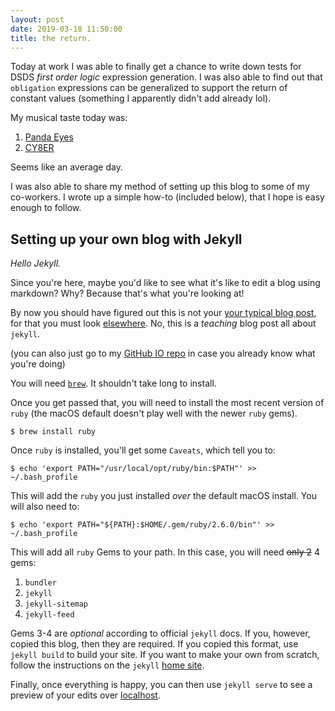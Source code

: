 ```yaml
---
layout: post
date: 2019-03-18 11:50:00
title: the return.
---
```


Today at work I was able to finally get a chance to write down tests for DSDS
_first order logic_ expression generation. I was also able to find out that
`obligation` expressions can be generalized to support the return of constant
values (something I apparently didn't add already lol).

My musical taste today was:

1. [Panda Eyes](https://ukf.com/artist/panda-eyes)
2. [CY8ER](https://rateyourmusic.com/artist/cy8er)

Seems like an average day.

I was also able to share my method of setting up this blog to some of my
co-workers. I wrote up a simple how-to (included below), that I hope is
easy enough to follow.

## Setting up your own blog with Jekyll

_Hello Jekyll._

Since you're here, maybe you'd like to see what it's like to edit a blog using
markdown? Why? Because that's what you're looking at!

By now you should have figured out this is not your
[your typical blog post](https://erikanapoletano.com/generic-blog-post/),
for that you must look
[elsewhere](https://ivanthetricourne.github.io/we-in-here/).
No, this is a _teaching_ blog post all about `jekyll`.

(you can also just go to my
[GitHub IO repo](https://github.com/IvantheTricourne/IvantheTricourne.github.io)
in case you already know what you're doing)

You will need [`brew`](https://brew.sh/). It shouldn't take long to install.

Once you get passed that, you will need to install the most recent version of
`ruby` (the macOS default doesn't play well with the newer `ruby` gems).

`$ brew install ruby`

Once `ruby` is installed, you'll get some `Caveats`, which tell you to:

`$ echo 'export PATH="/usr/local/opt/ruby/bin:$PATH"' >> ~/.bash_profile`

This will add the `ruby` you just installed _over_ the default macOS install.
You will also need to:

`$ echo 'export PATH="${PATH}:$HOME/.gem/ruby/2.6.0/bin"' >> ~/.bash_profile`

This will add all `ruby` Gems to your path. In this case, you will need
~~only 2~~ 4 gems:

1. `bundler`
2. `jekyll`
3. `jekyll-sitemap`
4. `jekyll-feed`

Gems 3-4 are _optional_ according to official `jekyll` docs. If you, however,
copied this blog, then they are required. If you copied this format, use
`jekyll build` to build your site. If you want to make your own from scratch,
follow the instructions on the `jekyll` [home site](https://jekyllrb.com).

Finally, once everything is happy, you can then use `jekyll serve` to see
a preview of your edits over [localhost](http://127.0.0.1:4000/).
